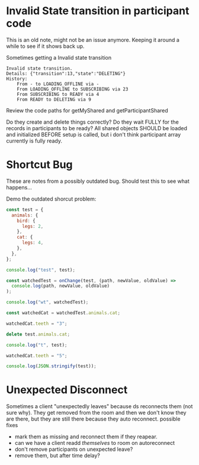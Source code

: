 # Invalid State transition in participant code

This is an old note, might not be an issue anymore. Keeping it around a while to see if it shows back up.

Sometimes getting a Invalid state transition

```
Invalid state transition.
Details: {"transition":13,"state":"DELETING"}
History:
	From - to LOADING_OFFLINE via -
	From LOADING_OFFLINE to SUBSCRIBING via 23
	From SUBSCRIBING to READY via 4
	From READY to DELETING via 9
```

Review the code paths for getMyShared and getParticipantShared

Do they create and delete things correctly?
Do they wait FULLY for the records in participants to be ready?
All shared objects SHOULD be loaded and initialized BEFORE setup is called, but i don't think participant array currently is fully ready.

# Shortcut Bug

These are notes from a possibly outdated bug. Should test this to see what happens...

Demo the outdated shorcut problem:

```javascript
const test = {
  animals: {
    bird: {
      legs: 2,
    },
    cat: {
      legs: 4,
    },
  },
};

console.log("test", test);

const watchedTest = onChange(test, (path, newValue, oldValue) =>
  console.log(path, newValue, oldValue)
);

console.log("wt", watchedTest);

const watchedCat = watchedTest.animals.cat;

watchedCat.teeth = "3";

delete test.animals.cat;

console.log("t", test);

watchedCat.teeth = "5";

console.log(JSON.stringify(test));
```

# Unexpected Disconnect

Sometimes a client "unexpectedly leaves" because ds reconnects them (not sure why).
They get removed from the room and then we don't know they are there, but they are still there because they auto reconnect.
possible fixes

- mark them as missing and reconnect them if they reapear.
- can we have a client readd _themselves_ to room on autoreconnect
- don't remove participants on unexpected leave?
- remove them, but after time delay?
